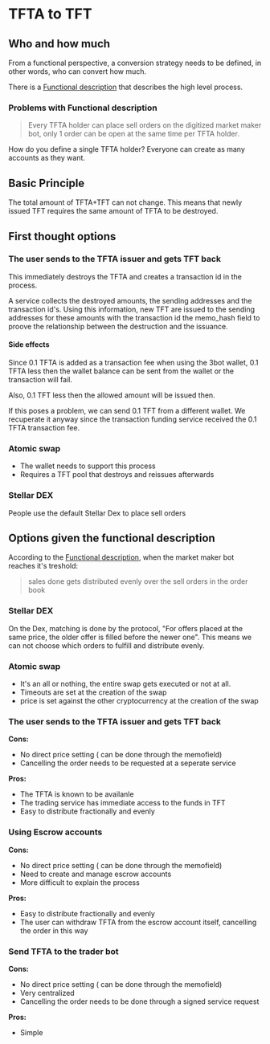 # TFTA to TFT

## Who and how much

From a functional perspective, a conversion strategy needs to be defined, in other words, who can convert how much.

There is a [Functional description](https://wiki.threefold.io/#/threefold_marketmaker_bot) that describes the high level process.

### Problems with Functional description

> Every TFTA holder can place sell orders on the digitized market maker bot, only 1 order can be open at the same time per TFTA holder.

How do you define a single TFTA holder? Everyone can create as many accounts as they want.

## Basic Principle

The total amount of TFTA+TFT can not change. This means that newly issued TFT requires the same amount of TFTA to be destroyed.

## First thought options

### The user sends to the TFTA issuer and gets TFT back

This immediately destroys the TFTA and creates a transaction id in the process.

A service collects the destroyed amounts, the sending addresses and the transaction id's.
Using this information, new TFT are issued  to the sending addresses for these amounts with the transaction id the memo_hash field to proove the relationship between the destruction and the issuance.

#### Side effects

Since 0.1 TFTA is added as a transaction fee when using the 3bot wallet, 0.1 TFTA less then the wallet balance can be sent from the wallet or the transaction will fail.

Also, 0.1 TFT less then the allowed amount will be issued then. 

If this poses a problem, we can send 0.1 TFT from a different wallet. We recuperate it anyway since the transaction funding service received the 0.1 TFTA transaction fee. 

### Atomic swap

- The wallet needs to support this process
- Requires a TFT pool that destroys and reissues afterwards

### Stellar DEX

People use the default Stellar Dex to place sell orders

## Options given the functional description 

According to the [Functional description](https://wiki.threefold.io/#/threefold_marketmaker_bot), when the market maker bot reaches it's treshold:
> sales done gets distributed evenly over the sell orders in the order book

### Stellar DEX

On the Dex, matching is done by the protocol, "For offers placed at the same price, the older offer is filled before the newer one". This means we can not choose which orders to fulfill and distribute evenly.

### Atomic swap

- It's an all or nothing, the entire swap gets executed or not at all.
- Timeouts are set at the creation of the swap
- price is set against the other cryptocurrency at the creation of the swap

### The user sends to the TFTA issuer and gets TFT back

**Cons:**

- No direct price setting ( can be done through the memofield)
- Cancelling the order needs to be requested at a seperate service

**Pros:**

- The TFTA is known to be availanle
- The trading service has immediate access to the funds in TFT
- Easy to distribute fractionally and evenly

### Using Escrow accounts

**Cons:**

- No direct price setting ( can be done through the memofield)
- Need to create and manage escrow accounts
- More difficult to explain the process

**Pros:**

- Easy to distribute fractionally and evenly
- The user can withdraw TFTA from the escrow account itself, cancelling the order in this way

### Send TFTA to the trader bot

**Cons:**

- No direct price setting ( can be done through the memofield)
- Very centralized
- Cancelling the order needs to be done through a signed service request

**Pros:**

- Simple
